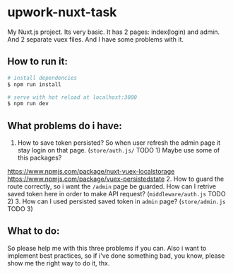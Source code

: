 # upwork-nuxt-task

My Nuxt.js project. Its very basic. It has 2 pages: index(login) and admin. And 2 separate vuex files. And I have some problems with it.

## How to run it:

``` bash
# install dependencies
$ npm run install

# serve with hot reload at localhost:3000
$ npm run dev

```

## What problems do i have:

1. How to save token persisted? So when user refresh the admin page it stay login on that page. (`store/auth.js/` TODO 1)
Maybe use some of this packages?

  https://www.npmjs.com/package/nuxt-vuex-localstorage
  https://www.npmjs.com/package/vuex-persistedstate
2. How to guard the route correctly, so i want the `/admin` page be guarded. How can I retrive saved token here in order to make API request? (`middleware/auth.js` TODO 2)
3. How can I used persisted saved token in `admin` page? (`store/admin.js` TODO 3)

## What to do:
So please help me with this three problems if you can. Also i want to implement best practices, so if i've done something bad, you know, please show me the right way to do it, thx.
